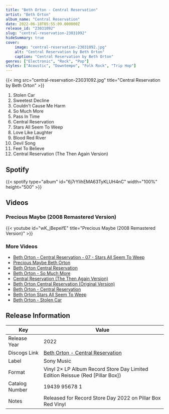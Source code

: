```yaml
---
title: "Beth Orton - Central Reservation"
artist: "Beth Orton"
album_name: "Central Reservation"
date: 2022-06-18T05:55:09.000000Z
release_id: "23031092"
slug: "central-reservation-23031092"
hideSummary: true
cover:
    image: "central-reservation-23031092.jpg"
    alt: "Central Reservation by Beth Orton"
    caption: "Central Reservation by Beth Orton"
genres: ["Electronic", "Rock", "Pop"]
styles: ["Acoustic", "Downtempo", "Folk Rock", "Trip Hop"]
---
```


{{< img src="central-reservation-23031092.jpg" title="Central Reservation by Beth Orton" >}}

<!-- section break -->

1. Stolen Car
2. Sweetest Decline
3. Couldn't Cause Me Harm
4. So Much More
5. Pass In Time
6. Central Reservation
7. Stars All Seem To Weep
8. Love Like Laughter
9. Blood Red River
10. Devil Song
11. Feel To Believe
12. Central Reservation (The Then Again Version)

<!-- section break -->


## Spotify
{{< spotify type="album" id="6j7rYlihEMA63TyKLUH4nC" width="100%" height="500" >}}



## Videos
### Precious Maybe (2008 Remastered Version)
{{< youtube id="wK_jBepeifE" title="Precious Maybe (2008 Remastered Version)" >}}<br>

### More Videos

- [Beth Orton - Central Reservation - 07 - Stars All Seem To Weep](https://www.youtube.com/watch?v=ntr5FGZejK4)
- [Precious Maybe  Beth Orton](https://www.youtube.com/watch?v=Asbh1Arz5FM)
- [Beth Orton Central Reservation](https://www.youtube.com/watch?v=vHqB8xuNfB8)
- [Beth Orton - So Much More](https://www.youtube.com/watch?v=6h5OkCHsFuI)
- [Central Reservation (The Then Again Version)](https://www.youtube.com/watch?v=WF2qiMDif1Q)
- [Beth Orton Central Reservation (Original Version)](https://www.youtube.com/watch?v=7hrWbUKpQmA)
- [Beth Orton - Central Reservation](https://www.youtube.com/watch?v=Th3gkE_sP9k)
- [Beth Orton Stars All Seem To Weep](https://www.youtube.com/watch?v=TSGmahdU890)
- [Beth Orton - Stolen Car](https://www.youtube.com/watch?v=uJ35dnfYKrQ)


## Release Information
|  Key           | Value                                                |
| ---------------| ---------------------------------------------------- |
| Release Year   | 2022                                   |
| Discogs Link   | [Beth Orton - Central Reservation](https://www.discogs.com/release/23031092-Beth-Orton-Central-Reservation) |
| Label          | Sony Music |
| Format         | Vinyl 2× LP Album Record Store Day Limited Edition Reissue (Red [Pillar Box]) |
| Catalog Number | 19439 95678 1 |
| Notes | Released for Record Store Day 2022 on Pillar Box Red Vinyl   |